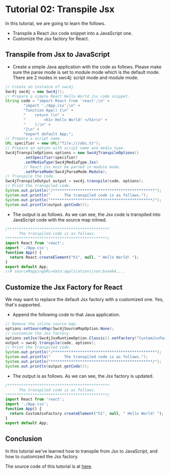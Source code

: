 # Tutorial 02: Transpile Jsx

In this tutorial, we are going to learn the follows.

* Transpile a React Jsx code snippet into a JavaScript one.
* Customize the Jsx factory for React.

## Transpile from Jsx to JavaScript

* Create a simple Java application with the code as follows. Please make sure the parse mode is set to module mode which is the default mode. There are 2 modes in swc4j: script mode and module mode.

```java
// Create an instance of swc4j.
Swc4j swc4j = new Swc4j();
// Prepare a simple React Hello World Jsx code snippet.
String code = "import React from 'react';\n" +
        "import './App.css';\n" +
        "function App() {\n" +
        "    return (\n" +
        "        <h1> Hello World! </h1>\n" +
        "    );\n" +
        "}\n" +
        "export default App;";
// Prepare a script name.
URL specifier = new URL("file:///abc.ts");
// Prepare an option with script name and media type.
Swc4jTranspileOptions options = new Swc4jTranspileOptions()
        .setSpecifier(specifier)
        .setMediaType(Swc4jMediaType.Jsx)
        // React jsx must be parsed in module mode.
        .setParseMode(Swc4jParseMode.Module);
// Transpile the code.
Swc4jTranspileOutput output = swc4j.transpile(code, options);
// Print the transpiled code.
System.out.println("/*********************************************");
System.out.println("      The transpiled code is as follows.");
System.out.println("*********************************************/");
System.out.println(output.getCode());
```

* The output is as follows. As we can see, the Jsx code is transpiled into JavaScript code with the source map inlined.

```js
/*********************************************
      The transpiled code is as follows.
*********************************************/
import React from 'react';
import './App.css';
function App() {
  return React.createElement("h1", null, " Hello World! ");
}
export default App;
//# sourceMappingURL=data:application/json;base64,...
```

## Customize the Jsx Factory for React

We may want to replace the default Jsx factory with a customized one. Yes, that's supported.

* Append the following code to that Java application.

```java
// Remove the inline source map.
options.setSourceMap(Swc4jSourceMapOption.None);
// Customize the Jsx factory.
options.setJsx(Swc4jJsxRuntimeOption.Classic().setFactory("CustomJsxFactory.createElement"));
output = swc4j.transpile(code, options);
// Print the transpiled code.
System.out.println("/*********************************************");
System.out.println("      The transpiled code is as follows.");
System.out.println("*********************************************/");
System.out.println(output.getCode());
```

* The output is as follows. As we can see, the Jsx factory is updated.

```js
/*********************************************
      The transpiled code is as follows.
*********************************************/
import React from 'react';
import './App.css';
function App() {
  return CustomJsxFactory.createElement("h1", null, " Hello World! ");
}
export default App;
```

## Conclusion

In this tutorial we've learned how to transpile from Jsx to JavaScript, and how to customized the Jsx factory.

The source code of this tutorial is at [here](../../src/test/java/com/caoccao/javet/swc4j/tutorials/Tutorial02TranspileJsx.java).

